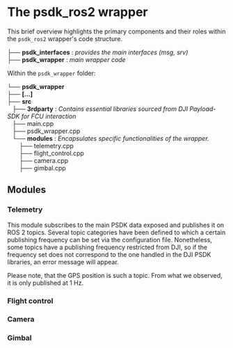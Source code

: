# The psdk_ros2 wrapper

This brief overview highlights the primary components and their roles within the `psdk_ros2` wrapper's code structure.

├── **psdk_interfaces** : *provides the main interfaces (msg, srv)* \
├── **psdk_wrapper** : *main wrapper code* 

Within the `psdk_wrapper` folder:

└── **psdk_wrapper** \
├── **[...]**	 \
├── **src**      \
&nbsp;&nbsp;&nbsp;├── **3rdparty** : *Contains essential libraries sourced from DJI Payload-SDK for FCU interaction* \
&nbsp;&nbsp;&nbsp;├── main.cpp                                                                                        \
&nbsp;&nbsp;&nbsp;├── psdk_wrapper.cpp \
&nbsp;&nbsp;&nbsp;└── **modules** : *Encapsulates specific functionalities of the wrapper.*   \
&nbsp;&nbsp;&nbsp;&nbsp;&nbsp;&nbsp;&nbsp;├── telemetry.cpp  \
&nbsp;&nbsp;&nbsp;&nbsp;&nbsp;&nbsp;&nbsp;├── flight_control.cpp \
&nbsp;&nbsp;&nbsp;&nbsp;&nbsp;&nbsp;&nbsp;├── camera.cpp \
&nbsp;&nbsp;&nbsp;&nbsp;&nbsp;&nbsp;&nbsp;├── gimbal.cpp 
    		

## Modules

### Telemetry

This module subscribes to the main PSDK data exposed and publishes it on ROS 2 topics. Several topic categories have been defined to which a certain publishing frequency can be set via the configuration file. Nonetheless, some topics have a publishing frequency restricted from DJI, so if the frequency set does not correspond to the one handled in the DJI PSDK libraries, an error message will appear. 

Please note, that the GPS position is such a topic. From what we observed, it is only published at 1 Hz. 

### Flight control 

### Camera 

### Gimbal

